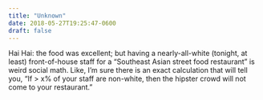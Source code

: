 ```yaml
---
title: "Unknown"
date: 2018-05-27T19:25:47-0600
draft: false
---
```


Hai Hai: the food was excellent; but having a nearly-all-white (tonight, at least) front-of-house staff for a “Southeast Asian street food restaurant” is weird social math. Like, I’m sure there is an exact calculation that will tell you, “If > x% of your staff are non-white, then the hipster crowd will not come to your restaurant.”
